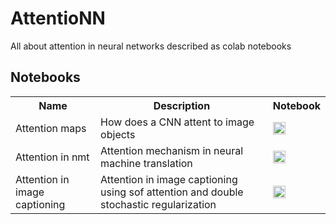 # AttentioNN
All about attention in neural networks described as colab notebooks

## Notebooks

<table class="tg">
  <tr>
    <th class="tg-yw4l"><b>Name</b></th>
    <th class="tg-yw4l"><b>Description</b></th>
    <th class="tg-yw4l"><b>Notebook</b></th>
  </tr>
  <tr>
    <td class="tg-yw4l">Attention maps</td>
    <td class="tg-yw4l">How does a CNN attent to image objects </td>
    <td class="tg-yw4l"><a href="https://colab.research.google.com/github/zaidalyafeai/AttentioNN/blob/master/Attention_Maps.ipynb">
    <img src="https://colab.research.google.com/assets/colab-badge.svg" height = '20px' >
    </a></td>
  </tr>
  <tr>
    <td class="tg-yw4l">Attention in nmt</td>
    <td class="tg-yw4l">Attention mechanism in neural machine translation</td></td>
    <td class="tg-yw4l"><a href="https://colab.research.google.com/github/zaidalyafeai/AttentioNN/blob/master/Attention_in_NMT.ipynb">
    <img src="https://colab.research.google.com/assets/colab-badge.svg" height = '20px' >
    </a></td>
  </tr>
  
  <tr>
    <td class="tg-yw4l">Attention in image captioning</td>
    <td class="tg-yw4l">Attention in image captioning using sof attention and double stochastic regularization</td></td>
    <td class="tg-yw4l"><a href="https://colab.research.google.com/github/zaidalyafeai/AttentioNN/blob/master/Attention_in_Image_Captioning.ipynb">
    <img src="https://colab.research.google.com/assets/colab-badge.svg" height = '20px' >
    </a></td>
  </tr>
  
  
</table>

